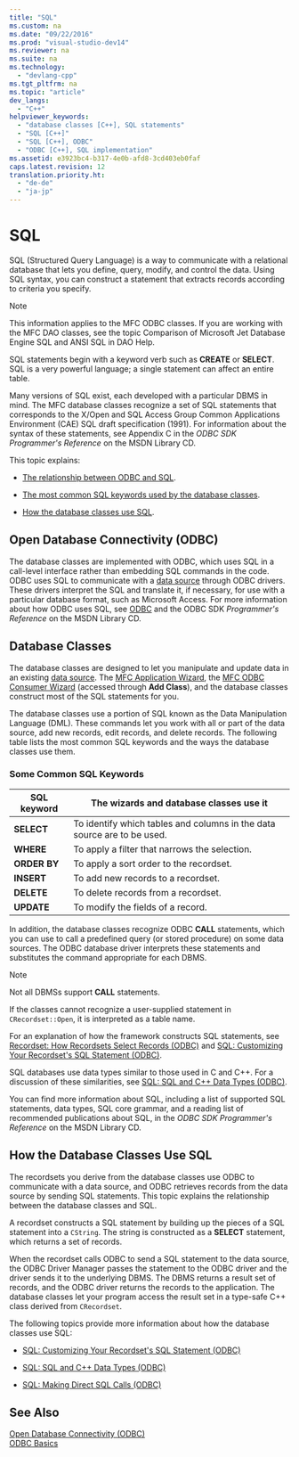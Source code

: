 ```yaml
---
title: "SQL"
ms.custom: na
ms.date: "09/22/2016"
ms.prod: "visual-studio-dev14"
ms.reviewer: na
ms.suite: na
ms.technology: 
  - "devlang-cpp"
ms.tgt_pltfrm: na
ms.topic: "article"
dev_langs: 
  - "C++"
helpviewer_keywords: 
  - "database classes [C++], SQL statements"
  - "SQL [C++]"
  - "SQL [C++], ODBC"
  - "ODBC [C++], SQL implementation"
ms.assetid: e3923bc4-b317-4e0b-afd8-3cd403eb0faf
caps.latest.revision: 12
translation.priority.ht: 
  - "de-de"
  - "ja-jp"
---
```

# SQL
SQL (Structured Query Language) is a way to communicate with a relational database that lets you define, query, modify, and control the data. Using SQL syntax, you can construct a statement that extracts records according to criteria you specify.  
  
> [!NOTE]
>  This information applies to the MFC ODBC classes. If you are working with the MFC DAO classes, see the topic Comparison of Microsoft Jet Database Engine SQL and ANSI SQL in DAO Help.  
  
 SQL statements begin with a keyword verb such as **CREATE** or **SELECT**. SQL is a very powerful language; a single statement can affect an entire table.  
  
 Many versions of SQL exist, each developed with a particular DBMS in mind. The MFC database classes recognize a set of SQL statements that corresponds to the X/Open and SQL Access Group Common Applications Environment (CAE) SQL draft specification (1991). For information about the syntax of these statements, see Appendix C in the *ODBC SDK* *Programmer's Reference* on the MSDN Library CD.  
  
 This topic explains:  
  
-   [The relationship between ODBC and SQL](#_core_open_database_connectivity_.28.odbc.29).  
  
-   [The most common SQL keywords used by the database classes](#_core_the_database_classes).  
  
-   [How the database classes use SQL](#_core_how_the_database_classes_use_sql).  
  
##  <a name="_core_open_database_connectivity_.28.odbc.29"></a> Open Database Connectivity (ODBC)  
 The database classes are implemented with ODBC, which uses SQL in a call-level interface rather than embedding SQL commands in the code. ODBC uses SQL to communicate with a [data source](../VS_csharp/data-source--odbc-.md) through ODBC drivers. These drivers interpret the SQL and translate it, if necessary, for use with a particular database format, such as Microsoft Access. For more information about how ODBC uses SQL, see [ODBC](../VS_csharp/odbc-basics.md) and the ODBC SDK *Programmer's Reference* on the MSDN Library CD.  
  
##  <a name="_core_the_database_classes"></a> Database Classes  
 The database classes are designed to let you manipulate and update data in an existing [data source](../VS_csharp/data-source--odbc-.md). The [MFC Application Wizard](../VS_csharp/database-support--mfc-application-wizard.md), the [MFC ODBC Consumer Wizard](../VS_csharp/adding-an-mfc-odbc-consumer.md) (accessed through **Add Class**), and the database classes construct most of the SQL statements for you.  
  
 The database classes use a portion of SQL known as the Data Manipulation Language (DML). These commands let you work with all or part of the data source, add new records, edit records, and delete records. The following table lists the most common SQL keywords and the ways the database classes use them.  
  
### Some Common SQL Keywords  
  
|SQL keyword|The wizards and database classes use it|  
|-----------------|---------------------------------------------|  
|**SELECT**|To identify which tables and columns in the data source are to be used.|  
|**WHERE**|To apply a filter that narrows the selection.|  
|**ORDER BY**|To apply a sort order to the recordset.|  
|**INSERT**|To add new records to a recordset.|  
|**DELETE**|To delete records from a recordset.|  
|**UPDATE**|To modify the fields of a record.|  
  
 In addition, the database classes recognize ODBC **CALL** statements, which you can use to call a predefined query (or stored procedure) on some data sources. The ODBC database driver interprets these statements and substitutes the command appropriate for each DBMS.  
  
> [!NOTE]
>  Not all DBMSs support **CALL** statements.  
  
 If the classes cannot recognize a user-supplied statement in `CRecordset::Open`, it is interpreted as a table name.  
  
 For an explanation of how the framework constructs SQL statements, see [Recordset: How Recordsets Select Records (ODBC)](../VS_csharp/recordset--how-recordsets-select-records--odbc-.md) and [SQL: Customizing Your Recordset's SQL Statement (ODBC)](../VS_csharp/sql--customizing-your-recordset’s-sql-statement--odbc-.md).  
  
 SQL databases use data types similar to those used in C and C++. For a discussion of these similarities, see [SQL: SQL and C++ Data Types (ODBC)](../VS_csharp/sql--sql-and-c---data-types--odbc-.md).  
  
 You can find more information about SQL, including a list of supported SQL statements, data types, SQL core grammar, and a reading list of recommended publications about SQL, in the *ODBC SDK* *Programmer's Reference* on the MSDN Library CD.  
  
##  <a name="_core_how_the_database_classes_use_sql"></a> How the Database Classes Use SQL  
 The recordsets you derive from the database classes use ODBC to communicate with a data source, and ODBC retrieves records from the data source by sending SQL statements. This topic explains the relationship between the database classes and SQL.  
  
 A recordset constructs a SQL statement by building up the pieces of a SQL statement into a `CString`. The string is constructed as a **SELECT** statement, which returns a set of records.  
  
 When the recordset calls ODBC to send a SQL statement to the data source, the ODBC Driver Manager passes the statement to the ODBC driver and the driver sends it to the underlying DBMS. The DBMS returns a result set of records, and the ODBC driver returns the records to the application. The database classes let your program access the result set in a type-safe C++ class derived from `CRecordset`.  
  
 The following topics provide more information about how the database classes use SQL:  
  
-   [SQL: Customizing Your Recordset's SQL Statement (ODBC)](../VS_csharp/sql--customizing-your-recordset’s-sql-statement--odbc-.md)  
  
-   [SQL: SQL and C++ Data Types (ODBC)](../VS_csharp/sql--sql-and-c---data-types--odbc-.md)  
  
-   [SQL: Making Direct SQL Calls (ODBC)](../VS_csharp/sql--making-direct-sql-calls--odbc-.md)  
  
## See Also  
 [Open Database Connectivity (ODBC)](../VS_csharp/open-database-connectivity--odbc-.md)   
 [ODBC Basics](../VS_csharp/odbc-basics.md)